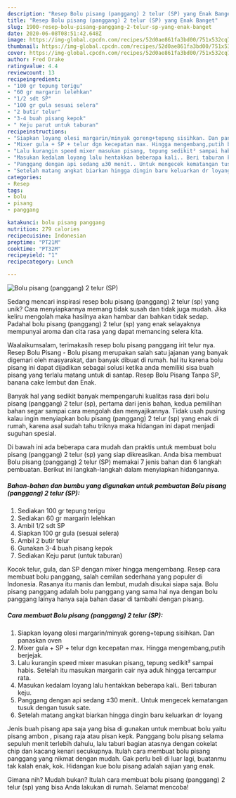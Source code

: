 ```yaml
---
description: "Resep Bolu pisang (panggang) 2 telur (SP) yang Enak Banget"
title: "Resep Bolu pisang (panggang) 2 telur (SP) yang Enak Banget"
slug: 1900-resep-bolu-pisang-panggang-2-telur-sp-yang-enak-banget
date: 2020-06-08T08:51:42.648Z
image: https://img-global.cpcdn.com/recipes/52d0ae861fa3bd00/751x532cq70/bolu-pisang-panggang-2-telur-sp-foto-resep-utama.jpg
thumbnail: https://img-global.cpcdn.com/recipes/52d0ae861fa3bd00/751x532cq70/bolu-pisang-panggang-2-telur-sp-foto-resep-utama.jpg
cover: https://img-global.cpcdn.com/recipes/52d0ae861fa3bd00/751x532cq70/bolu-pisang-panggang-2-telur-sp-foto-resep-utama.jpg
author: Fred Drake
ratingvalue: 4.4
reviewcount: 13
recipeingredient:
- "100 gr tepung terigu"
- "60 gr margarin lelehkan"
- "1/2 sdt SP"
- "100 gr gula sesuai selera"
- "2 butir telur"
- "3-4 buah pisang kepok"
- " Keju parut untuk taburan"
recipeinstructions:
- "Siapkan loyang olesi margarin/minyak goreng+tepung sisihkan. Dan panaskan oven"
- "Mixer gula + SP + telur dgn kecepatan max. Hingga mengembang,putih berjejak."
- "Lalu kurangin speed mixer masukan pisang, tepung sedikit² sampai habis. Setelah itu masukan margarin cair nya aduk hingga tercampur rata."
- "Masukan kedalam loyang lalu hentakkan beberapa kali.. Beri taburan keju."
- "Panggang dengan api sedang ±30 menit.. Untuk mengecek kematangan tusuk dengan tusuk sate."
- "Setelah matang angkat biarkan hingga dingin baru keluarkan dr loyang"
categories:
- Resep
tags:
- bolu
- pisang
- panggang

katakunci: bolu pisang panggang 
nutrition: 279 calories
recipecuisine: Indonesian
preptime: "PT21M"
cooktime: "PT32M"
recipeyield: "1"
recipecategory: Lunch

---
```



![Bolu pisang (panggang) 2 telur (SP)](https://img-global.cpcdn.com/recipes/52d0ae861fa3bd00/751x532cq70/bolu-pisang-panggang-2-telur-sp-foto-resep-utama.jpg)

Sedang mencari inspirasi resep bolu pisang (panggang) 2 telur (sp) yang unik? Cara menyiapkannya memang tidak susah dan tidak juga mudah. Jika keliru mengolah maka hasilnya akan hambar dan bahkan tidak sedap. Padahal bolu pisang (panggang) 2 telur (sp) yang enak selayaknya mempunyai aroma dan cita rasa yang dapat memancing selera kita.

Waalaikumsalam, terimakasih resep bolu pisang panggang irit telur nya. Resep Bolu Pisang - Bolu pisang merupakan salah satu jajanan yang banyak digemari oleh masyarakat, dan banyak dibuat di rumah. hal itu karena bolu pisang ini dapat dijadikan sebagai solusi ketika anda memiliki sisa buah pisang yang terlalu matang untuk di santap. Resep Bolu Pisang Tanpa SP, banana cake lembut dan Enak.

Banyak hal yang sedikit banyak mempengaruhi kualitas rasa dari bolu pisang (panggang) 2 telur (sp), pertama dari jenis bahan, kedua pemilihan bahan segar sampai cara mengolah dan menyajikannya. Tidak usah pusing kalau ingin menyiapkan bolu pisang (panggang) 2 telur (sp) yang enak di rumah, karena asal sudah tahu triknya maka hidangan ini dapat menjadi suguhan spesial.


Di bawah ini ada beberapa cara mudah dan praktis untuk membuat bolu pisang (panggang) 2 telur (sp) yang siap dikreasikan. Anda bisa membuat Bolu pisang (panggang) 2 telur (SP) memakai 7 jenis bahan dan 6 langkah pembuatan. Berikut ini langkah-langkah dalam menyiapkan hidangannya.

<!--inarticleads1-->

##### Bahan-bahan dan bumbu yang digunakan untuk pembuatan Bolu pisang (panggang) 2 telur (SP):

1. Sediakan 100 gr tepung terigu
1. Sediakan 60 gr margarin lelehkan
1. Ambil 1/2 sdt SP
1. Siapkan 100 gr gula (sesuai selera)
1. Ambil 2 butir telur
1. Gunakan 3-4 buah pisang kepok
1. Sediakan  Keju parut (untuk taburan)


Kocok telur, gula, dan SP dengan mixer hingga mengembang. Resep cara membuat bolu panggang, salah cemilan sederhana yang populer di Indonesia. Rasanya itu manis dan lembut, mudah disukai siapa saja. Bolu pisang panggang adalah bolu panggang yang sama hal nya dengan bolu panggang lainya hanya saja bahan dasar di tambahi dengan pisang. 

<!--inarticleads2-->

##### Cara membuat Bolu pisang (panggang) 2 telur (SP):

1. Siapkan loyang olesi margarin/minyak goreng+tepung sisihkan. Dan panaskan oven
1. Mixer gula + SP + telur dgn kecepatan max. Hingga mengembang,putih berjejak.
1. Lalu kurangin speed mixer masukan pisang, tepung sedikit² sampai habis. Setelah itu masukan margarin cair nya aduk hingga tercampur rata.
1. Masukan kedalam loyang lalu hentakkan beberapa kali.. Beri taburan keju.
1. Panggang dengan api sedang ±30 menit.. Untuk mengecek kematangan tusuk dengan tusuk sate.
1. Setelah matang angkat biarkan hingga dingin baru keluarkan dr loyang


Jenis buah pisang apa saja yang bisa di gunakan untuk membuat bolu yaitu pisang ambon , pisang raja atau pisan kepk. Panggang bolu pisang selama sepuluh menit terlebih dahulu, lalu taburi bagian atasnya dengan cokelat chip dan kacang kenari secukupnya. Itulah cara membuat bolu pisang panggang yang nikmat dengan mudah. Gak perlu beli di luar lagi, buatanmu tak kalah enak, kok. Hidangan kue bolu pisang adalah sajian yang enak. 

Gimana nih? Mudah bukan? Itulah cara membuat bolu pisang (panggang) 2 telur (sp) yang bisa Anda lakukan di rumah. Selamat mencoba!
